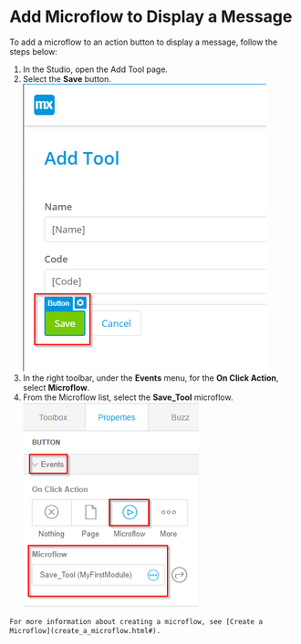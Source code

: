 # Add Microflow to Display a Message

To add a microflow to an action button to display a message, follow the steps below:

1.   In the Studio, open the Add Tool page. 
2.   Select the **Save** button. ![](20.png) 
3.   In the right toolbar, under the **Events** menu, for the **On Click Action**, select **Microflow**. 
4.   From the Microflow list, select the **Save\_Tool** microflow. ![](21.png)

    For more information about creating a microflow, see [Create a Microflow](create_a_microflow.html#).


